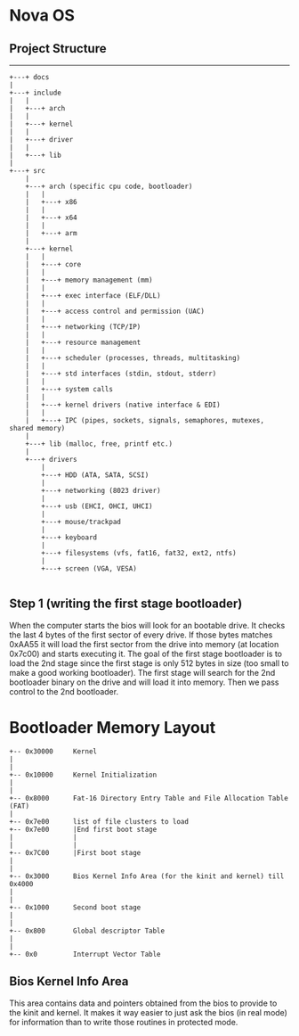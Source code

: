 # Nova OS


## Project Structure
----
```
+---+ docs
|
+---+ include
|	|
|	+---+ arch
|	|
|	+---+ kernel
|	|
|	+---+ driver
|	|
|	+---+ lib
|
+---+ src
	|
	+---+ arch (specific cpu code, bootloader)
	|	|
	|	+---+ x86
	|	|
	|	+---+ x64
	|	|
	|	+---+ arm
	|
	+---+ kernel
	|	|
	|	+---+ core
	|	|
	|	+---+ memory management (mm)
	|	|
	|	+---+ exec interface (ELF/DLL)
	|	|
	|	+---+ access control and permission (UAC)
	|	|
	|	+---+ networking (TCP/IP)
	|	|
	|	+---+ resource management
	|	|
	|	+---+ scheduler (processes, threads, multitasking)
	|	|
	|	+---+ std interfaces (stdin, stdout, stderr)
	|	|
	|	+---+ system calls
	|	|
	|	+---+ kernel drivers (native interface & EDI)
	|	|
	|	+---+ IPC (pipes, sockets, signals, semaphores, mutexes, shared memory)
	|
	+---+ lib (malloc, free, printf etc.)
	|
	+---+ drivers
		|
		+---+ HDD (ATA, SATA, SCSI)
		|
		+---+ networking (8023 driver)
		|
		+---+ usb (EHCI, OHCI, UHCI)
		|
		+---+ mouse/trackpad
		|
		+---+ keyboard
		|
		+---+ filesystems (vfs, fat16, fat32, ext2, ntfs)
		|
		+---+ screen (VGA, VESA)
	
```

## Step 1 (writing the first stage bootloader)
When the computer starts the bios will look for an bootable drive. It checks the last 4 bytes of the first sector of every drive. If those bytes matches 0xAA55 it will load the first sector from the drive into memory (at location 0x7c00) and starts executing it. The goal of the first stage bootloader is to load the 2nd stage since the first stage is only 512 bytes in size (too small to make a good working bootloader). The first stage will search for the 2nd bootloader binary on the drive and will load it into memory. Then we pass control to the 2nd bootloader.



# Bootloader Memory Layout
```
+-- 0x30000 	Kernel
|
|
+-- 0x10000 	Kernel Initialization
|
|
+-- 0x8000 		Fat-16 Directory Entry Table and File Allocation Table (FAT)
|
+-- 0x7e00		list of file clusters to load
+-- 0x7e00		|End first boot stage
|				|
|				|
+-- 0x7C00 		|First boot stage
|
|
+-- 0x3000 		Bios Kernel Info Area (for the kinit and kernel) till 0x4000
|
|
+-- 0x1000 		Second boot stage
|
|
+-- 0x800		Global descriptor Table
|
|
+-- 0x0			Interrupt Vector Table
```

## Bios Kernel Info Area
This area contains data and pointers obtained from the bios to provide to the kinit and kernel. It makes it way easier to just ask the bios (in real mode) for information than to write those routines in protected mode.